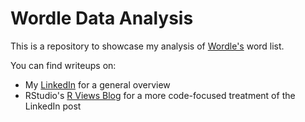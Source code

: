# Wordle Data Analysis

This is a repository to showcase my analysis of [Wordle's](https://www.nytimes.com/games/wordle/index.html) word list.

You can find writeups on:
- My [LinkedIn](https://www.linkedin.com/in/arthur-holtz/) for a general overview
- RStudio's [R Views Blog](https://rviews.rstudio.com/2022/02/21/wordle-data-analysis/) for a more code-focused treatment of the LinkedIn post